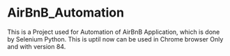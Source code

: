 # AirBnB_Automation
 This is a Project used for Automation of AirBnB Application, which is done by Selenium Python.
 This is uptil now can be used in Chrome browser Only and 
 with version 84.
 
